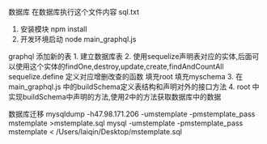 
数据库
	在数据库执行这个文件内容  sql.txt


1. 安装模块
	npm install
2. 开发环境启动
	node main_graphql.js


graphql
	添加新的表
		1. 建立数据库表
		2. 使用sequelize声明表对应的实体,后面可以使用这个实体的findOne,destroy,update,create,findAndCountAll
				sequelize.define
				定义对应增删改查的函数
				填充root
				填充myschema 
		3. 在main_graphql.js 中的buildSchema定义表结构和声明对外的接口方法
		4. root 中实现buildSchema中声明的方法,使用2中的方法获取数据库中的数据


 
数据库迁移 
	mysqldump -h47.98.171.206 -umstemplate -pmstemplate_pass mstemplate >mstemplate.sql 
	mysql -umstemplate -pmstemplate_pass mstemplate < /Users/laiqin/Desktop/mstemplate.sql 
